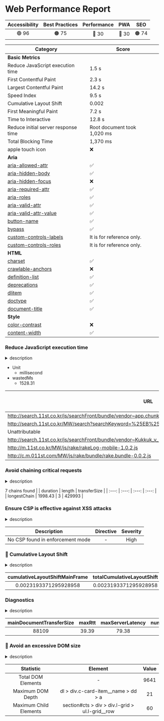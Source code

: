 # Web Performance Report

| Accessibility | Best Practices | Performance | PWA | SEO |
| :---: | :---: | :---: | :---: | :---: |
| 🟢 96 | 🟠 75 | 🔴 30 | 🔴 30 | 🟠 74 |

| Category | Score |
| --- | --- |
| **Basic Metrics** | |
| Reduce JavaScript execution time | 1.5 s |
| First Contentful Paint | 2.3 s |
| Largest Contentful Paint | 14.2 s |
| Speed Index | 9.5 s |
| Cumulative Layout Shift | 0.002 |
| First Meaningful Paint | 7.2 s |
| Time to Interactive | 12.8 s |
| Reduce initial server response time | Root document took 1,020 ms |
| Total Blocking Time | 1,370 ms |
| apple touch icon | ❌ |
| **Aria** | |
| [aria-allowed-attr](https://web.dev/aria-allowed-attr/) | ✅ |
| [aria-hidden-body](https://web.dev/aria-hidden-body/) | ✅ |
| [aria-hidden-focus](https://web.dev/aria-hidden-focus/) | ❌ |
| [aria-required-attr](https://web.dev/aria-required-attr/) | ✅ |
| [aria-roles](https://web.dev/aria-roles/) | ✅ |
| [aria-valid-attr](https://web.dev/aria-valid-attr/) | ✅ |
| [aria-valid-attr-value](https://web.dev/aria-valid-attr-value/) | ✅ |
| [button-name](https://web.dev/button-name/) | ✅ |
| [bypass](https://web.dev/bypass/) | ✅ |
| [custom-controls-labels](https://web.dev/custom-controls-labels/) | It is for reference only. |
| [custom-controls-roles](https://web.dev/custom-controls-roles/) | It is for reference only. |
| **HTML** | |
| [charset](https://web.dev/charset/) | ✅ |
| [crawlable-anchors](https://web.dev/crawlable-anchors/) | ❌ |
| [definition-list](https://web.dev/definition-list/) | ✅ |
| [deprecations](https://web.dev/deprecations/) | ✅ |
| [dlitem](https://web.dev/dlitem/) | ✅ |
| [doctype](https://web.dev/doctype/) | ✅ |
| [document-title](https://web.dev/document-title/) | ✅ |
| **Style** | |
| [color-contrast](https://web.dev/color-contrast/) | ❌ |
| [content-width](https://web.dev/content-width/) | ✅ |

### Reduce JavaScript execution time

<details><summary>description</summary>
  
  Consider reducing the time spent parsing, compiling, and executing JS. You may find delivering smaller JS payloads helps with this. [Learn more](https://web.dev/bootup-time/).
  
  </details>

- Unit
  - millisecond
- wastedMs
  - 1528.31

| URL | Total CPU Time | Script Evaluation | Script Parse |
| --- | --- | --- | --- |
| http://search.11st.co.kr/js/searchFront/bundle/vendor~app.chunk.js?v=v_123 | 4258.43 | 1232.66 | 8.5 |
| http://search.11st.co.kr/MW/search?searchKeyword=%25EB%2585%25B8%25ED%258A%25B8%25EB%25B6%2581 | 694.28 | 16.38 | 27.12 |
| Unattributable | 438.64 | 10.7 | 0.86 |
| http://search.11st.co.kr/js/searchFront/bundle/vendor~Kukkuk_v_123~Present_v_123~Review_v_123~Totalv_123.chunk.js | 108.12 | 100.28 | 4.24 |
| http://m.11st.co.kr/MW/js/rake/rakeLog-mobile-1.0.2.js | 95.46 | 81.57 | 3.24 |
| http://c.m.011st.com/MW/js/rake/bundle/rake.bundle-0.0.2.js | 51.12 | 41.71 | 1.06 |

### Avoid chaining critical requests

<details><summary>description</summary>
  
  The Critical Request Chains below show you what resources are loaded with a high priority. Consider reducing the length of chains, reducing the download size of resources, or deferring the download of unnecessary resources to improve page load. [Learn more](https://web.dev/critical-request-chains/).
  
  </details>

7 chains found
|  | duration | length | transferSize |
| :---: | :---: | :---: | :---: |
| longestChain | 1998.43 | 3 | 429993 |

### Ensure CSP is effective against XSS attacks

<details><summary>description</summary>
  
  A strong Content Security Policy (CSP) significantly reduces the risk of cross-site scripting (XSS) attacks. [Learn more](https://web.dev/csp-xss/)
  
  </details>

| Description | Directive | Severity |
| :---: | :---: | :---: |
| No CSP found in enforcement mode | - | High |

### 🔴 Cumulative Layout Shift

<details><summary>description</summary>
  
  Cumulative Layout Shift measures the movement of visible elements within the viewport. [Learn more](https://web.dev/cls/).
  
  </details>

| cumulativeLayoutShiftMainFrame | totalCumulativeLayoutShift |
| :---: | :---: |
| 0.0023193371295928958 | 0.0023193371295928958 |

### Diagnostics

<details><summary>description</summary>
  
  Collection of useful page vitals.
  
  </details>

| mainDocumentTransferSize | maxRtt | maxServerLatency | numFonts | numRequests | numScripts | numStylesheets | numTasks | numTasksOver10ms | numTasksOver25ms | numTasksOver50ms | numTasksOver100ms | numTasksOver500ms | rtt | throughput | totalByteWeight | totalTaskTime |
| :---: | :---: | :---: | :---: | :---: | :---: | :---: | :---: | :---: | :---: | :---: | :---: | :---: | :---: | :---: | :---: | :---: |
| 88109 | 39.39 | 79.38 | 2 | 127 | 16 | 2 | 4760 | 13 | 6 | 4 | 3 | - | 6.23 | 24558229.42 | 2470728 | 1454.96 |

### 🔴 Avoid an excessive DOM size

<details><summary>description</summary>
  
  A large DOM will increase memory usage, cause longer [style calculations](https://developers.google.com/web/fundamentals/performance/rendering/reduce-the-scope-and-complexity-of-style-calculations), and produce costly [layout reflows](https://developers.google.com/speed/articles/reflow). [Learn more](https://web.dev/dom-size/).
  
  </details>

| Statistic | Element | Value |
| :---: | :---: | :---: |
| Total DOM Elements | - | 9641 |
| Maximum DOM Depth | dl > div.c-card-item__name > dd > a | 21 |
| Maximum Child Elements | section#cts > div > div.l-grid > ul.l-grid__row | 60 |
